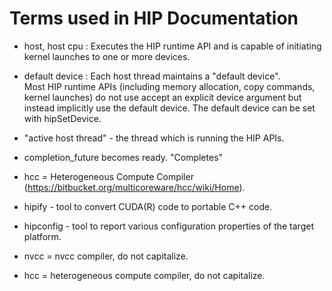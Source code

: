 # Terms used in HIP Documentation

- host,  host cpu : Executes the HIP runtime API and is capable of initiating kernel launches to one or more devices.
- default device : Each host thread maintains a "default device".  
Most HIP runtime APIs (including memory allocation, copy commands, kernel launches) do not use accept an explicit device
argument but instead implicitly use the default device.
The default device can be set with hipSetDevice.

- "active host thread" - the thread which is running the HIP APIs.   

- completion_future becomes ready.  "Completes"

- hcc = Heterogeneous Compute Compiler (https://bitbucket.org/multicoreware/hcc/wiki/Home).  

- hipify - tool to convert CUDA(R) code to portable C++ code.
- hipconfig - tool to report various configuration properties of the target platform.

- nvcc = nvcc compiler, do not capitalize.
- hcc  = heterogeneous compute compiler, do not capitalize.
